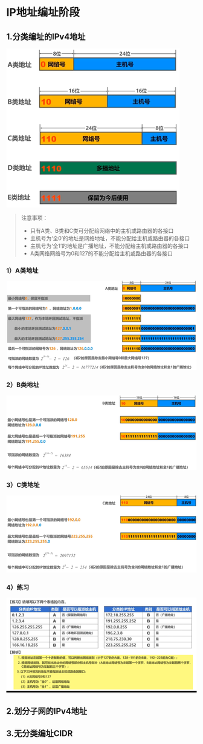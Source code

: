 # IP地址编址阶段

## 1.分类编址的IPv4地址

![1607096881250](assets/1607096881250.png)

> 注意事项：
>
> + 只有A类、B类和C类可分配给网络中的主机或路由器的各接口
> + 主机号为‘全0’的地址是网络地址，不能分配给主机或路由器的各接口
> + 主机号为‘全1’的地址是广播地址，不能分配给主机或路由器的各接口
> + A类网络网络号为0和127的不能分配给主机或路由器的各接口

### 1）A类地址

![1607097126799](assets/1607097126799.png)

### 2）B类地址

![1607097150698](assets/1607097150698.png)

### 3）C类地址

![1607097171718](assets/1607097171718.png)

### 4）练习

![1607097295923](assets/1607097295923.png)



## 2.划分子网的IPv4地址

## 3.无分类编址CIDR